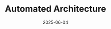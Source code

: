 ---  
layout: startup_page  
title: "Automated Architecture"  
id: "auar.io"  
permalink: "/automatedarchitectureauar.io06042025/"  
website: "https://auar.io/"  
funding_round: ""  
funding_amount: "£5.1M"  
investors: "Planet A, Shadow Ventures, Common Magic, Concrete VC, Margarita Skarkou, Carmel Rafaeli, Dorothy Chou, Sandro Gianella, Luke Appleby, Miles Ahead, ABB Robotics Ventures, Nicolas Bearelle"  
about: "AUAR develops an automation and robotics platform to make sustainable and affordable housing accessible. Their solution helps homebuilders cut construction costs by 30-40% and reduce bottlenecks by utilizing robotic Micro-Factories to produce timber structures, cutting on-site labor and streamlining the construction process."  
markets: "Construction Tech, Architecture, Manufacturing, Robotics, Web Development"  
hq: "Bristol, United Kingdom"  
founded_year: "2019"  
linkedin: "https://www.linkedin.com/company/auar"  
twitter: ""  
instagram: ""  
facebook: ""  
crunchbase: "https://www.crunchbase.com/organization/automated-architecture"  
pitchbook: "https://pitchbook.com/profiles/company/489229-66"  

date_display: "04-Jun-2025"  
date: "2025-06-04"

# SEO Optimization  
meta_title: "Automated Architecture -  Funding (£5.1M)"  
meta_description: "Automated Architecture, AUAR develops an automation and robotics platform to make sustainable and affordable housing accessible. Their solution helps homebuilders cut constru..."  
meta_keywords: "Automated Architecture, Construction Tech, Architecture, Manufacturing, Robotics, Web Development,  funding"  
canonical_url: "https://startup.projectstartups.com/automatedarchitectureauar.io06042025/"  
---